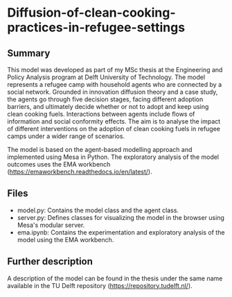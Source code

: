 # Diffusion-of-clean-cooking-practices-in-refugee-settings

## Summary
This model was developed as part of my MSc thesis at the Engineering and Policy Analysis program at Delft University of Technology. 
The model represents a refugee camp with household agents who are connected by a social network. Grounded in innovation diffusion theory and a case study, the agents go through five decision stages, facing different adoption barriers, and ultimately decide whether or not to adopt and keep using clean cooking fuels. Interactions between agents include flows of information and social conformity effects.
The aim is to analyse the impact of different interventions on the adoption of clean cooking fuels in refugee camps under a wider range of scenarios. 

The model is based on the agent-based modelling approach and implemented using Mesa in Python.
The exploratory analysis of the model outcomes uses the EMA workbench (https://emaworkbench.readthedocs.io/en/latest/).


## Files

* model.py: Contains the model class and the agent class.
* server.py: Defines classes for visualizing the model in the browser using Mesa's modular server.
* ema.ipynb: Contains the experimentation and exploratory analysis of the model using the EMA workbench.


## Further description
A description of the model can be found in the thesis under the same name available in the TU Delft repository (https://repository.tudelft.nl/).
